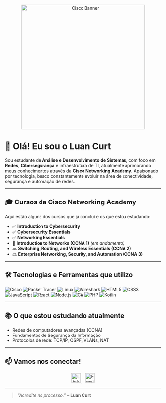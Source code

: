 <p align="center">
  <img src="https://github.com/user-attachments/assets/b9375d7f-bad4-45f8-90fa-baf7239a90aa" alt="Cisco Banner" width="400"/>
</p>

# 👋 Olá! Eu sou o Luan Curt

Sou estudante de **Análise e Desenvolvimento de Sistemas**, com foco em **Redes**, **Cibersegurança** e infraestrutura de TI, atualmente aprimorando meus conhecimentos através da **Cisco Networking Academy**. Apaixonado por tecnologia, busco constantemente evoluir na área de conectividade, segurança e automação de redes.

---

## 🎓 Cursos da Cisco Networking Academy

Aqui estão alguns dos cursos que já concluí e os que estou estudando:

- ✅ **Introduction to Cybersecurity**
- ✅ **Cybersecurity Essentials**
- ✅ **Networking Essentials**
- 🔄 **Introduction to Networks (CCNA 1)** *(em andamento)*
- 🔜 **Switching, Routing, and Wireless Essentials (CCNA 2)**
- 🔜 **Enterprise Networking, Security, and Automation (CCNA 3)**

---

## 🛠️ Tecnologias e Ferramentas que utilizo

![Cisco](https://img.shields.io/badge/-Cisco-1BA0D7?style=flat&logo=cisco&logoColor=white)
![Packet Tracer](https://img.shields.io/badge/-PacketTracer-0078D7?style=flat&logo=cisco&logoColor=white)
![Linux](https://img.shields.io/badge/-Linux-FCC624?style=flat&logo=linux&logoColor=black)
![Wireshark](https://img.shields.io/badge/-Wireshark-1679A7?style=flat&logo=wireshark&logoColor=white)
![HTML5](https://img.shields.io/badge/-HTML5-E34F26?style=flat&logo=html5&logoColor=fff)
![CSS3](https://img.shields.io/badge/-CSS3-1572B6?style=flat&logo=css3)
![JavaScript](https://img.shields.io/badge/-JavaScript-F7DF1E?style=flat&logo=javascript&logoColor=000)
![React](https://img.shields.io/badge/-React-61DAFB?style=flat&logo=react)
![Node.js](https://img.shields.io/badge/-Node.js-339933?style=flat&logo=node.js&logoColor=fff)
![C#](https://img.shields.io/badge/C%23-239120?style=flat&logo=c-sharp&logoColor=white)
![PHP](https://img.shields.io/badge/PHP-777BB4?style=flat&logo=php&logoColor=white)
![Kotlin](https://img.shields.io/badge/Kotlin-7F52FF?style=flat&logo=kotlin&logoColor=white)

---

## 📚 O que estou estudando atualmente

- Redes de computadores avançadas (CCNA)
- Fundamentos de Segurança da Informação
- Protocolos de rede: TCP/IP, OSPF, VLANs, NAT

---

## 📫 Vamos nos conectar!

<p align="center">
  <a href="https://www.linkedin.com/in/luan-curt-88961624a" target="_blank">
    <img src="https://img.shields.io/badge/LinkedIn-%230077B5.svg?style=for-the-badge&logo=linkedin&logoColor=white" height="30" alt="LinkedIn"/>
  </a>
  &nbsp;&nbsp;
  <a href="mailto:luancurt@outlook.com" target="_blank">
    <img src="https://img.shields.io/badge/Email-D14836?style=for-the-badge&logo=gmail&logoColor=white" height="30" alt="Email"/>
  </a>
</p>

---

> *“Acredite no processo.”* – **Luan Curt**
